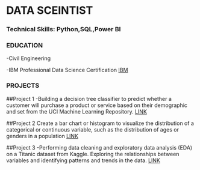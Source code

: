 # DATA SCEINTIST

### Technical Skills: Python,SQL,Power BI

### EDUCATION
   -Civil Engineering
   
   -IBM Professional Data Science Certification
    [IBM](https://www.coursera.org/account/accomplishments/professional-cert/G9HBKRDTY3T3)


### PROJECTS

  ##Project 1
  -Building a decision tree classifier to predict whether a customer will purchase a product or service based on their demographic and set from the UCI Machine Learning Repository. 
   [LINK](https://github.com/kerimo2323/PRODIGY_DS_03.git)
   
  ##Project 2
  Create a bar chart or histogram to visualize the distribution of a categorical or continuous variable, such as the distribution of ages or genders in a population
   [LINK](https://github.com/kerimo2323/PRODIGY_DS_01.git)
   
  ##Project 3
   -Performing data cleaning and exploratory data analysis (EDA) on a Titanic dataset from Kaggle. Exploring the relationships between variables and identifying patterns and trends in the data.
   [LINK](https://github.com/kerimo2323/TASK-PRODIGY_DS_02.git)
  

